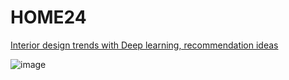 # HOME24

[Interior design trends with Deep learning, recommendation ideas](https://github.com/risa1796/HOME24/blob/main/Interior_Design_Trends_and_Recommendation.ipynb)

![image](https://user-images.githubusercontent.com/70292353/214358623-8d69d51f-88de-408a-bb39-6554536fa4e2.jpg)
